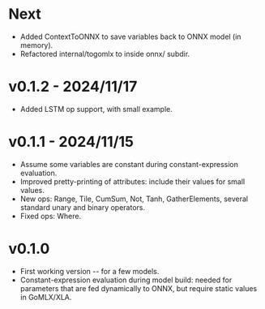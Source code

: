 # Next

* Added ContextToONNX to save variables back to ONNX model (in memory).
* Refactored internal/togomlx to inside onnx/ subdir.

# v0.1.2 - 2024/11/17

* Added LSTM op support, with small example. 

# v0.1.1 - 2024/11/15

* Assume some variables are constant during constant-expression evaluation.
* Improved pretty-printing of attributes: include their values for small values.
* New ops: Range, Tile, CumSum, Not, Tanh, GatherElements, several standard unary and binary operators.
* Fixed ops: Where.

# v0.1.0

* First working version -- for a few models.
* Constant-expression evaluation during model build: needed for parameters that are fed dynamically 
  to ONNX, but require static values in GoMLX/XLA.
